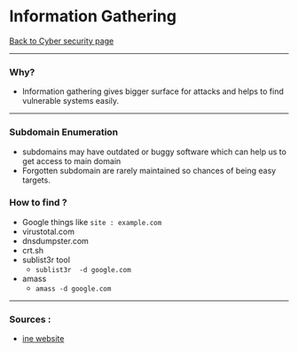 # Information Gathering
[Back to Cyber security page](../index.md)

-  -- 
### Why?
- Information gathering gives bigger surface for attacks and helps to find vulnerable systems easily.
- --
### Subdomain Enumeration
- subdomains may have outdated or buggy software which can help us to get access to main domain
- Forgotten subdomain are rarely maintained so chances of being easy targets.

### How to find ?
- Google things like ```site : example.com```
- virustotal.com 
- dnsdumpster.com
- crt.sh
- sublist3r tool
	- ```sublist3r  -d google.com```
- amass
	- ```amass -d google.com```

- --
### Sources :
- [ine website](https://my.ine.com/CyberSecurity/courses/6f986ca5/penetration-testing-basics)